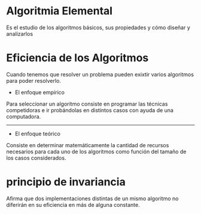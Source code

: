 # Algoritmia Elemental
Es el estudio de los algoritmos básicos, sus propiedades y cómo diseñar y analizarlos

# Eficiencia de los Algoritmos 
Cuando tenemos que resolver un problema pueden exixtir varios algoritmos para poder resolverlo.

- El enfoque empírico

Para seleccionar un algoritmo consiste en programar las técnicas competidoras e ir probándolas en distintos casos con ayuda de una computadora. 
___

- El enfoque teórico

Consiste en determinar matemáticamente la cantidad de recursos necesarios para cada uno de los algoritmos como función del tamaño de los casos considerados.

# principio de invariancia

Afirma que dos implementaciones distintas de un mismo algoritmo no diferirán en su eficiencia en más de alguna constante.

